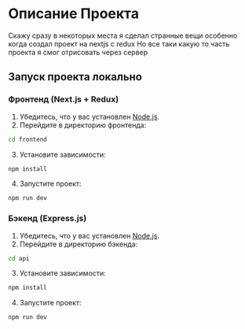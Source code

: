 
# Описание Проекта
Скажу сразу в некоторых места я сделал странные вещи особенно когда создал проект на nextjs с redux
Но все таки какую то часть проекта я смог отрисовать через сервер

## Запуск проекта локально

### Фронтенд (Next.js + Redux)

1. Убедитесь, что у вас установлен [Node.js](https://nodejs.org/).
2. Перейдите в директорию фронтенда:
```bash
cd frontend
```
3. Установите зависимости:
```bash
npm install
```
4. Запустите проект:
```bash
npm run dev
```

### Бэкенд (Express.js)

1. Убедитесь, что у вас установлен [Node.js](https://nodejs.org/).
2. Перейдите в директорию бэкенда:
```bash
cd api
```
3. Установите зависимости:
```bash
npm install
```
4. Запустите проект:
```bash
npm run dev
```



